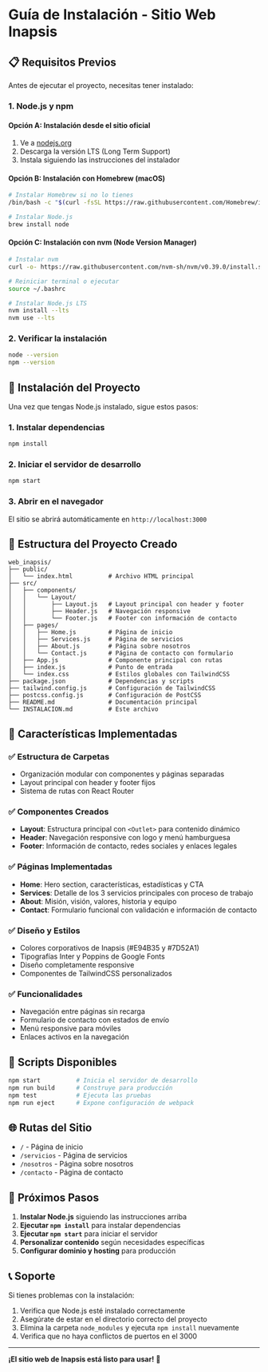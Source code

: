 # Guía de Instalación - Sitio Web Inapsis

## 📋 Requisitos Previos

Antes de ejecutar el proyecto, necesitas tener instalado:

### 1. Node.js y npm

#### Opción A: Instalación desde el sitio oficial
1. Ve a [nodejs.org](https://nodejs.org/)
2. Descarga la versión LTS (Long Term Support)
3. Instala siguiendo las instrucciones del instalador

#### Opción B: Instalación con Homebrew (macOS)
```bash
# Instalar Homebrew si no lo tienes
/bin/bash -c "$(curl -fsSL https://raw.githubusercontent.com/Homebrew/install/HEAD/install.sh)"

# Instalar Node.js
brew install node
```

#### Opción C: Instalación con nvm (Node Version Manager)
```bash
# Instalar nvm
curl -o- https://raw.githubusercontent.com/nvm-sh/nvm/v0.39.0/install.sh | bash

# Reiniciar terminal o ejecutar
source ~/.bashrc

# Instalar Node.js LTS
nvm install --lts
nvm use --lts
```

### 2. Verificar la instalación
```bash
node --version
npm --version
```

## 🚀 Instalación del Proyecto

Una vez que tengas Node.js instalado, sigue estos pasos:

### 1. Instalar dependencias
```bash
npm install
```

### 2. Iniciar el servidor de desarrollo
```bash
npm start
```

### 3. Abrir en el navegador
El sitio se abrirá automáticamente en `http://localhost:3000`

## 📁 Estructura del Proyecto Creado

```
web_inapsis/
├── public/
│   └── index.html          # Archivo HTML principal
├── src/
│   ├── components/
│   │   └── Layout/
│   │       ├── Layout.js   # Layout principal con header y footer
│   │       ├── Header.js   # Navegación responsive
│   │       └── Footer.js   # Footer con información de contacto
│   ├── pages/
│   │   ├── Home.js         # Página de inicio
│   │   ├── Services.js     # Página de servicios
│   │   ├── About.js        # Página sobre nosotros
│   │   └── Contact.js      # Página de contacto con formulario
│   ├── App.js              # Componente principal con rutas
│   ├── index.js            # Punto de entrada
│   └── index.css           # Estilos globales con TailwindCSS
├── package.json            # Dependencias y scripts
├── tailwind.config.js      # Configuración de TailwindCSS
├── postcss.config.js       # Configuración de PostCSS
├── README.md               # Documentación principal
└── INSTALACION.md          # Este archivo
```

## 🎨 Características Implementadas

### ✅ Estructura de Carpetas
- Organización modular con componentes y páginas separadas
- Layout principal con header y footer fijos
- Sistema de rutas con React Router

### ✅ Componentes Creados
- **Layout**: Estructura principal con `<Outlet>` para contenido dinámico
- **Header**: Navegación responsive con logo y menú hamburguesa
- **Footer**: Información de contacto, redes sociales y enlaces legales

### ✅ Páginas Implementadas
- **Home**: Hero section, características, estadísticas y CTA
- **Services**: Detalle de los 3 servicios principales con proceso de trabajo
- **About**: Misión, visión, valores, historia y equipo
- **Contact**: Formulario funcional con validación e información de contacto

### ✅ Diseño y Estilos
- Colores corporativos de Inapsis (#E94B35 y #7D52A1)
- Tipografías Inter y Poppins de Google Fonts
- Diseño completamente responsive
- Componentes de TailwindCSS personalizados

### ✅ Funcionalidades
- Navegación entre páginas sin recarga
- Formulario de contacto con estados de envío
- Menú responsive para móviles
- Enlaces activos en la navegación

## 🔧 Scripts Disponibles

```bash
npm start          # Inicia el servidor de desarrollo
npm run build      # Construye para producción
npm test           # Ejecuta las pruebas
npm run eject      # Expone configuración de webpack
```

## 🌐 Rutas del Sitio

- `/` - Página de inicio
- `/servicios` - Página de servicios
- `/nosotros` - Página sobre nosotros
- `/contacto` - Página de contacto

## 🎯 Próximos Pasos

1. **Instalar Node.js** siguiendo las instrucciones arriba
2. **Ejecutar `npm install`** para instalar dependencias
3. **Ejecutar `npm start`** para iniciar el servidor
4. **Personalizar contenido** según necesidades específicas
5. **Configurar dominio y hosting** para producción

## 📞 Soporte

Si tienes problemas con la instalación:

1. Verifica que Node.js esté instalado correctamente
2. Asegúrate de estar en el directorio correcto del proyecto
3. Elimina la carpeta `node_modules` y ejecuta `npm install` nuevamente
4. Verifica que no haya conflictos de puertos en el 3000

---

**¡El sitio web de Inapsis está listo para usar!** 🚀
